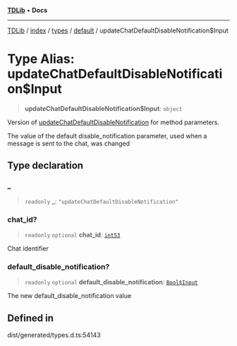 [**TDLib**](../../../../../../README.md) • **Docs**

***

[TDLib](../../../../../../modules.md) / [index](../../../../../README.md) / [types](../../../README.md) / [default](../README.md) / updateChatDefaultDisableNotification$Input

# Type Alias: updateChatDefaultDisableNotification$Input

> **updateChatDefaultDisableNotification$Input**: `object`

Version of [updateChatDefaultDisableNotification](updateChatDefaultDisableNotification.md) for method parameters.

The value of the default disable_notification parameter, used when a message is sent to the chat, was changed

## Type declaration

### \_

> `readonly` **\_**: `"updateChatDefaultDisableNotification"`

### chat\_id?

> `readonly` `optional` **chat\_id**: [`int53`](int53-1.md)

Chat identifier

### default\_disable\_notification?

> `readonly` `optional` **default\_disable\_notification**: [`Bool$Input`](Bool$Input.md)

The new default_disable_notification value

## Defined in

dist/generated/types.d.ts:54143
